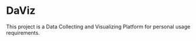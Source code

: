 # DaViz
This project is a Data Collecting and Visualizing Platform for personal usage requirements.
